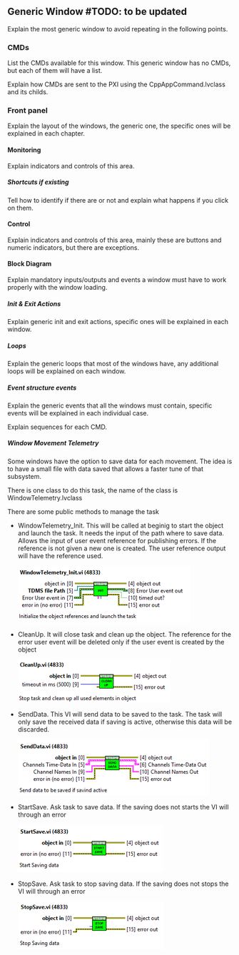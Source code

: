 ## Generic Window #TODO: to be updated

Explain the most generic window to avoid repeating in the following points.

### CMDs

List the CMDs available for this window. This generic window has no CMDs, but
each of them will have a list.

Explain how CMDs are sent to the PXI using the CppAppCommand.lvclass and its
childs.

### Front panel

Explain the layout of the windows, the generic one, the specific ones will be
explained in each chapter.

#### Monitoring

Explain indicators and controls of this area.

##### Shortcuts if existing

Tell how to identify if there are or not and explain what happens if you click
on them.

#### Control

Explain indicators and controls of this area, mainly these are buttons and
numeric indicators, but there are exceptions.

#### Block Diagram

Explain mandatory inputs/outputs and events a window must have to work properly
with the window loading.

##### Init & Exit Actions

Explain generic init and exit actions, specific ones will be explained in each
window.

##### Loops

Explain the generic loops that most of the windows have, any additional loops
will be explained on each window.

##### Event structure events

Explain the generic events that all the windows must contain, specific events
will be explained in each individual case.

Explain sequences for each CMD.

##### Window Movement Telemetry

Some windows have the option to save data for each movement. The idea is to have
a small file with data saved that allows a faster tune of that subsystem.

There is one class to do this task, the name of the class is
WindowTelemetry.lvclass

There are some public methods to manage the task

- WindowTelemetry_Init. This will be called at beginig to start the object and
    launch the task. It needs the input of the path where to save data. Allows
    the input of user event reference for publishing errors. If the reference is
    not given a new one is created. The user reference output will have the
    reference used.  

    ![](../Resources/figures/f1d5f9aaf774a87e2ba0c0ca1bd3c4f6.png)

- CleanUp. It will close task and clean up the object. The reference for the
    error user event will be deleted only if the user event is created by the
    object

    ![](../Resources/figures/166f86bef700097b4bf11f35718b448a.png)

- SendData. This VI will send data to be saved to the task. The task will only
    save the received data if saving is active, otherwise this data will be
    discarded.

    ![](../Resources/figures/4352f660d6ba8337ea26f4f6d2c65e7b.png)

- StartSave. Ask task to save data. If the saving does not starts the VI will
    through an error  

    ![](../Resources/figures/e19fc515aa52af2bac38888d8b0932f5.png)

- StopSave. Ask task to stop saving data. If the saving does not stops the VI
    will through an error  

    ![](../Resources/figures/51f0ca449fedc013a785e0c628c897ad.png)

